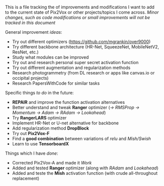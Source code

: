 This is a file tracking the of improvements and modifications I want to add to the current state of Pix2Vox or other projects/topics I come across. 
_Minor changes, such as code modifications or small improvements will not be tracked in this document_

General improvement *ideas*:
* Try out different optimizers (https://github.com/mgrankin/over9000)
* Try different backbone architecture (HR-Net, SqueezeNet, MobileNetV2, ResNet, etc.)
* Study what modules can be improved
* Try out and research personal super secret activation function
* Try out different augmentation and regularization methods
* Research photogrammetry (from DL research or apps like canvas.io or occipital projects)
* Research PapersWithCode for similar tasks

Specific things *to do* in the future:
* **REPAIR** and improve the function activation alternatives
* Better understand and tweak **Ranger** optimizer (_-> RMSProp -> Momentum -> Adam -> RAdam -> Lookahead_)
* Try **RangerLARS** optimizer
* Implement HR-Net or U-net alternative for backbone
* Add regularization method **DropBlock**
* Try out **Pix2Vox-F**
* Find a **good combination** between variations of _relu_ and _Mish/Swish_
* Learn to use **TensorboardX**

Things which I have *done*:
* Corrected Pix2Vox-A and made it *Work*
* Added and tested **Ranger** optimizer (along with _RAdam_ and _Lookahead_)
* Added and teste the **Mish** activation function (with crude all-throughout replacement)
